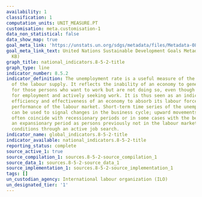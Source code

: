 ```yaml
---
availability: 1
classification: 1
computation_units: UNIT_MEASURE.PT
customisation: meta.customisation-1
data_non_statistical: false
data_show_map: true
goal_meta_link: 'https://unstats.un.org/sdgs/metadata/files/Metadata-08-05-02.pdf '
goal_meta_link_text: United Nations Sustainable Development Goals Metadata (PDF 383
  KB)
graph_title: national_indicators.8-5-2-title
graph_type: line
indicator_number: 8.5.2
indicator_definition: The unemployment rate is a useful measure of the underutilization
  of the labour supply. It reflects the inability of an economy to generate employment
  for those persons who want to work but are not doing so, even though they are available
  for employment and actively seeking work. It is thus seen as an indicator of the
  efficiency and effectiveness of an economy to absorb its labour force and of the
  performance of the labour market. Short-term time series of the unemployment rate
  can be used to signal changes in the business cycle; upward movements in the indicator
  often coincide with recessionary periods or in some cases with the beginning of
  an expansionary period as persons previously not in the labour market begin to test
  conditions through an active job search.
indicator_name: global_indicators.8-5-2-title
indicator_available: national_indicators.8-5-2-title
reporting_status: complete
source_active_1: true
source_compilation_1: sources.8-5-2-source_compilation_1
source_data_1: sources.8-5-2-source_data_1
source_implementation_1: sources.8-5-2-source_implementation_1
tags: []
un_custodian_agency: International labour organization (ILO)
un_designated_tier: '1'
---
```

